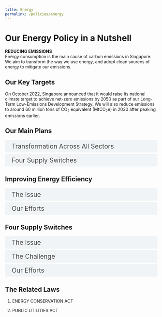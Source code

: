 ```yaml
---
title: Energy
permalink: /policies/energy
---
```

<style>

input {
	display: none;
}
label {
	display: block;
	padding: 8px 22px;
	margin: 0 0 5px 0;
	cursor: pointor;
	background: #F0F4F6;
	border-radius: 3px;
	color: #484848;
	transition: ease .5s;
	font-size: 1.5em;
}

label:hover {
	background: #4a96b0;
	color: #FFF;
}

.accordion-content {
	/* background: #E2E5F6; */
	padding: 10px 0px 30px 30px;
	/* border: 1px solid #484848; */
	margin: 0 0 1px 0;
	border-radius: 3px;
}

input + label + .accordion-content {
	display: none;
}

input:checked + label + .accordion-content {
	display: none;
}

input:checked + label + .accordion-content {
	display: block;
}

</style>
<!-- End of accordion -->

<div class="container">

<h1><b>Our Energy Policy in a Nutshell</b></h1>

<p><strong>REDUCING EMISSIONS</strong><br>  Energy consumption is the main cause of carbon emissions in Singapore. We aim to transform the way we use energy, and adopt clean sources of energy to mitigate our emissions.</p>

<h2 id="our-key-targets">Our Key Targets</h2>
<p>On October 2022, Singapore announced that it would raise its national climate target to achieve net-zero emissions by 2050 as part of our Long-Term Low-Emissions Development Strategy. We will also reduce emissions to around 60 million tons of CO<sub>2</sub> equivalent (MtCO<sub>2</sub>e) in 2030 after peaking emissions earlier. </p>

<h2 id="our-main-plans">Our Main Plans</h2>
<div>
	<input type="checkbox" id="title1"  /><label for="title1">Transformation Across All Sectors</label>
	<div class="accordion-content">
		<p>To mitigate climate change, we need to transform the way we use energy. We are pushing for our industries to be among the best-in-class globally in terms of energy efficiency, developing super low energy buildings, promoting the use of public transport and encouraging households to conserve energy.</p>
		<p>We are also developing ways for the transport and industry sectors to competitively transit away from fossil fuels. We plan to have all vehicles running on cleaner energy by 2040, and are funding research to develop decarbonisation technologies in partnership with industry.</p>
	</div>
	<input type="checkbox" id="title2"  /><label for="title2">Four Supply Switches</label>
	<div class="accordion-content">
		<p>Harnessing the four supply switches of natural gas, solar, regional power grids, and low-carbon alternatives, together with more efficient use of energy, will allow us to overcome our energy challenges and achieve energy supply that is sustainable, affordable, and reliable.</p>
	</div>
</div>

<a id="improving-energy-efficiency"></a>

<h2>Improving Energy Efficiency</h2>
<div>
	<input type="checkbox" id="title3"  /><label for="title3">The Issue</label>
	<div class="accordion-content">
		<p>Energy is essential for our day-to-day living and powers our economy. Our energy consumption has risen as our nation develops and population grows. We must ensure that this precious resource is used wisely, to strengthen energy security and reduce our environmental impact.</p>
		<p>Improving energy efficiency may not require drastic changes in lifestyle. It can be achieved by using energy in a smarter way. This not only reduces carbon emissions, but also helps us save on our utility bills.</p>
	</div>
	<input type="checkbox" id="title4"  /><label for="title4">Our Efforts</label>
	<div class="accordion-content">
		<p><strong>Households</strong><br>  Major energy consuming household appliances must carry an energy efficiency label to allow consumers to make informed purchases. These appliances must also meet minimum energy performance standards before they can be sold in Singapore. In 2020, we launched the Climate-Friendly Household Programme to assist 1-room to 3-room HDB households to switch to more resource-efficient appliances.</p>
		<p><strong>Industries</strong><br>  The Energy Efficiency National Partnership offers resources and learning activities to help companies improve energy efficiency, and recognises those that have performed well.</p>
		<p><strong>Public Sector</strong><br>  The public sector is taking the lead in improving energy efficiency. We have set targets for energy efficiency, and retrofitted buildings to achieve Green Mark standards. We are also greening our procurement process by purchasing energy efficient lighting, appliances and ICT equipment, as well as asking for guaranteed energy savings when contracting for retrofits of chilled-water systems.</p>
	</div>
</div>

<a id="four-supply-switches"></a>

<h2>Four Supply Switches</h2>
<div>
	<input type="checkbox" id="title5"  /><label for="title5">The Issue</label>
	<div class="accordion-content">
		<p>The use of fossil fuels to power Singapore results in carbon emissions. Clean energy sources can help us meet our energy needs while minimising our environmental impact.</p>
	</div>
	<input type="checkbox" id="title6"  /><label for="title6">The Challenge</label>
	<div class="accordion-content">
		<p>Singapore is an ‘alternative energy-disadvantaged’ country, as recognised under the United Nations Framework Convention on Climate Change (UNFCCC). Our small land area, location and other physical attributes make it hard for us to adopt alternative energy sources such as hydroelectricity, wind energy and geothermal energy. Solar power is the most viable option, and we have increased our use of solar energy in recent years. Nonetheless, it is limited by factors such as space constraints, cloud cover and humidity.</p>
	</div>
	<input type="checkbox" id="title7"  /><label for="title7">Our Efforts</label>
	<div class="accordion-content">
		<p>Our goal is to build a sustainable future energy mix by harnessing the four supply switches of natural gas, solar, regional power grids, and emerging low-carbon alternatives.</p>
		<p>We have set a target to deploy at least 2 GWp of solar by 2030. This will meet around 10% of peak daily electricity demand today, enough to power around 350,000 households in Singapore. We are pursuing innovative approaches to solar deployment to overcome our space constraints, such as deploying floating solar photovoltaic (PV) systems on our reservoirs and offshore waters. This includes Singapore’s first large-scale floating solar PV system of 60 MWp at Tengeh Reservoir, which will be one of the world’s largest upon completion in 2021. It will generate enough energy to meet the daily needs of Singapore’s waterworks.</p>
		<p>To enable longer-term decarbonisation, we are exploring the use of emerging low-carbon solutions. These include carbon capture, utilisation and storage (CCUS) and low-carbon hydrogen.</p>
	</div>
</div>

<h2>The Related Laws</h2>
<ol>
	<li><p>ENERGY CONSERVATION ACT</p>
	</li>
	<li><p>PUBLIC UTILITIES ACT</p>
	</li>
</ol>
